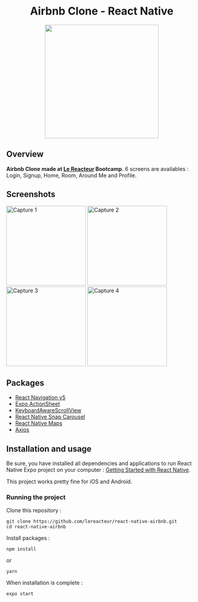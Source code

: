 <h1 align="center">
	Airbnb Clone - React Native
</h1>

<p align="center">
	<img src="https://github.com/lereacteur/react-native-airbnb/blob/master/preview/kapture.gif" width="300">
</p>

## Overview

**Airbnb Clone made at [Le Reacteur](https://www.lereacteur.io/) Bootcamp.** 6 screens are availables : Login, Signup, Home, Room, Around Me and Profile.

## Screenshots

<img
		width="210"
		alt="Capture 1"
		src="https://github.com/lereacteur/react-native-airbnb/blob/master/preview/login.png">
<img
		width="210"
		alt="Capture 2"
		src="https://github.com/lereacteur/react-native-airbnb/blob/master/preview/home.png">
<img
		width="210"
		alt="Capture 3"
		src="https://github.com/lereacteur/react-native-airbnb/blob/master/preview/room.png">
<img
		width="210"
		alt="Capture 4"
		src="https://github.com/lereacteur/react-native-airbnb/blob/master/preview/aroundme.png">

## Packages

- [React Navigation v5](https://reactnavigation.org/)
- [Expo ActionSheet](https://github.com/expo/react-native-action-sheet)
- [KeyboardAwareScrollView](https://github.com/APSL/react-native-keyboard-aware-scroll-view)
- [React Native Snap Carousel](https://github.com/archriss/react-native-snap-carousel)
- [React Native Maps](https://github.com/react-native-community/react-native-maps)
- [Axios](https://github.com/axios/axios)

## Installation and usage

Be sure, you have installed all dependencies and applications to run React Native Expo project on your computer : [Getting Started with React Native](https://facebook.github.io/react-native/docs/getting-started).

This project works pretty fine for iOS and Android.

### Running the project

Clone this repository :

```
git clone https://github.com/lereacteur/react-native-airbnb.git
cd react-native-airbnb
```

Install packages :

```
npm install
```

or

```
yarn
```

When installation is complete :

```bash
expo start
```
